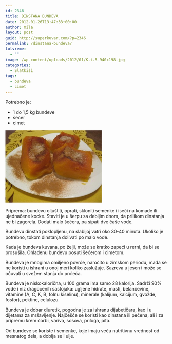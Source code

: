 ```yaml
---
id: 2346
title: DINSTANA BUNDEVA
date: 2012-01-26T13:47:33+00:00
author: mila
layout: post
guid: http://superkuvar.com/?p=2346
permalink: /dinstana-bundeva/
totvreme:
  - ""
image: /wp-content/uploads/2012/01/K.t.5-940x198.jpg
categories:
  - Slatkiši
tags:
  - bundeva
  - cimet
---
```

Potrebno je:

  * 1 do 1,5 kg bundeve
  * šećer
  * cimet

<img class="alignnone size-medium wp-image-2347" title="K.t.5" src="/wp-content/uploads/2012/01/K.t.5-300x225.jpg" alt="" width="300" height="225" /> 

Priprema: bundevu oljuštiti, oprati, skloniti semenke i iseći na komade ili ujednačene kocke. Staviti je u šerpu sa debljim dnom, da prilikom dinstanja ne bi zagorela. Dodati malo šećera, pa sipati dve čaše vode.

Bundevu dinstati poklopljenu, na slabijoj vatri oko 30-40 minuta. Ukoliko je potrebno, tokom dinstanja dolivati po malo vode.

Kada je bundeva kuvana, po želji, može se kratko zapeći u rerni, da bi se prosušila. Ohlađenu bundevu posuti šećerom i cimetom.

Bundeva je mnogima omiljeno povrće, naročito u zimskom periodu, mada se ne koristi u ishrani u onoj meri koliko zaslužuje. Sazreva u jesen i može se očuvati u svežem stanju do proleća.

Bundeva je niskokalorična, u 100 grama ima samo 28 kalorija. Sadrži 90% vode i niz dragocenih sastojaka: ugljene hidrate, masti, belančevine, vitamine (A, C, K, B, folnu kiselinu), minerale (kalijum, kalcijum, gvožđe, fosfor), pektine, celulozu.

Bundeva je dobar diuretik, pogodna je za ishranu dijabetičara, kao i u dijetama za mršavljenje. Najčešće se koristi kao dinstana ili pečena, ali i za pripremu krem čorbi, variva, sosova, priloga, pita.

Od bundeve se koriste i semenke, koje imaju veću nutritivnu vrednost od mesnatog dela, a dobija se i ulje.

&nbsp;